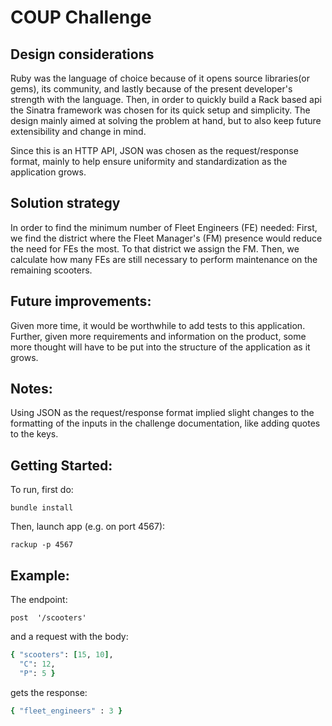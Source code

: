 # COUP Challenge

## Design considerations
Ruby was the language of choice because of it opens source libraries(or gems),
its community, and lastly because of the present developer's strength with the language.
Then, in order to quickly build a Rack based api the Sinatra framework was chosen for
its quick setup and simplicity.  The design mainly aimed at solving the
problem at hand, but to also keep future extensibility and change in mind.

Since this is an HTTP API, JSON was chosen as the request/response
format, mainly to help ensure uniformity and standardization as the application grows.

## Solution strategy
In order to find the minimum number of Fleet Engineers (FE) needed: First, we find the district
where the Fleet Manager's (FM) presence would reduce the need for FEs the most.
To that district we assign the FM. Then, we calculate how many FEs are still necessary
to perform maintenance on the remaining scooters.

## Future improvements:
Given more time, it would be worthwhile to add tests to this application.
Further, given more requirements and information on the product, some more
thought will have to be put into the structure of the application as it grows.

## Notes:
Using JSON as the request/response format implied slight changes to the formatting
of the inputs in the challenge documentation, like adding quotes to the keys.

## Getting Started:
To run, first do:
```
bundle install
```

Then, launch app (e.g. on port 4567):
```
rackup -p 4567
```

## Example:
The endpoint:
```
post  '/scooters'
```

and a request with the body:
```ruby
{ "scooters": [15, 10],
  "C": 12,
  "P": 5 }
```

gets the response:
```ruby
{ "fleet_engineers" : 3 }
```
